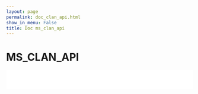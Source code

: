 ```yaml
---
layout: page
permalink: doc_clan_api.html
show_in_menu: False
title: Doc ms_clan_api
---
```


# MS_CLAN_API

<link rel="stylesheet" type="text/css" href="swagger_res/swagger-ui.css" />
<script src="swagger_res/swagger-ui-bundle.js" charset="UTF-8"> </script>
<script src="swagger_res/swagger-ui-standalone-preset.js" charset="UTF-8"> </script>
<script>
  window.onload = function() {
    window.ui = SwaggerUIBundle({
      url: "openapi_files/ms_clan_api.json",
      dom_id: '#swagger-ui',
      deepLinking: true,
      supportedSubmitMethods: [],
      presets: [
        SwaggerUIBundle.presets.apis
      ],
      plugins: [
        SwaggerUIBundle.plugins.DownloadUrl
      ]});
  };
</script>

<div style="background-color: #fff;padding: 25px">
    <div id="swagger-ui"></div>
</div>
